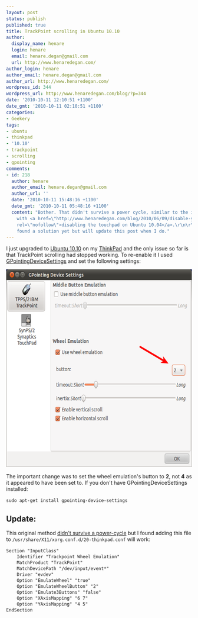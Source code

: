 ```yaml
---
layout: post
status: publish
published: true
title: TrackPoint scrolling in Ubuntu 10.10
author:
  display_name: henare
  login: henare
  email: henare.degan@gmail.com
  url: http://www.henaredegan.com/
author_login: henare
author_email: henare.degan@gmail.com
author_url: http://www.henaredegan.com/
wordpress_id: 344
wordpress_url: http://www.henaredegan.com/blog/?p=344
date: '2010-10-11 12:10:51 +1100'
date_gmt: '2010-10-11 02:10:51 +1100'
categories:
- Geekery
tags:
- ubuntu
- thinkpad
- '10.10'
- trackpoint
- scrolling
- gpointing
comments:
- id: 218
  author: henare
  author_email: henare.degan@gmail.com
  author_url: ''
  date: '2010-10-11 15:48:16 +1100'
  date_gmt: '2010-10-11 05:48:16 +1100'
  content: "Bother. That didn't survive a power cycle, similar to the issue I had
    with <a href=\"http://www.henaredegan.com/blog/2010/06/09/disable-your-touchpad-in-ubuntugnome/\"
    rel=\"nofollow\">disabling the touchpad on Ubuntu 10.04</a>.\r\n\r\nI haven't
    found a solution yet but will update this post when I do."
---
```

I just upgraded to <a href="https://wiki.ubuntu.com/MaverickMeerkat/ReleaseNotes">Ubuntu 10.10</a> on my <a href="http://www.thinkwiki.org/wiki/Category:T400">ThinkPad</a> and the only issue so far is that TrackPoint scrolling had stopped working. To re-enable it I used <a href="http://live.gnome.org/GPointingDeviceSettings">GPointingDeviceSettings</a> and set the following settings:

<img src="/blog/wp-content/uploads/2010/10/ubuntu_1010_trackpoint_scroll.png" alt="" title="ubuntu_1010_trackpoint_scroll" width="631" height="534" class="aligncenter size-full wp-image-351" />

The important change was to set the wheel emulation's button to **2**, not **4** as it appeared to have been set to. If you don't have GPointingDeviceSettings installed:

    sudo apt-get install gpointing-device-settings

## Update:

This original method <a href="http://www.henaredegan.com/blog/2010/10/11/trackpoint-scrolling-in-ubuntu-10-10/comment-page-1/#comment-218">didn't survive a power-cycle</a> but I found adding this file to `/usr/share/X11/xorg.conf.d/20-thinkpad.conf` will work:

```
Section "InputClass"
    Identifier "Trackpoint Wheel Emulation"
    MatchProduct "TrackPoint"
    MatchDevicePath "/dev/input/event*"
    Driver "evdev"
    Option "EmulateWheel" "true"
    Option "EmulateWheelButton" "2"
    Option "Emulate3Buttons" "false"
    Option "XAxisMapping" "6 7"
    Option "YAxisMapping" "4 5"
EndSection
```
